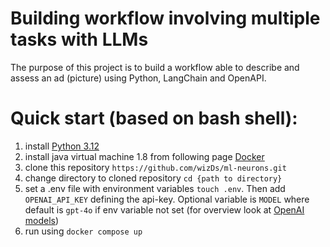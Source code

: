 # Building workflow involving multiple tasks with LLMs
The purpose of this project is to build a workflow able to describe and assess an ad (picture) using Python, LangChain and OpenAPI.


# Quick start (based on bash shell):
1. install [Python 3.12](https://www.python.org/downloads/release/python-3124/)
2. install java virtual machine 1.8 from following page [Docker](https://www.docker.com/)
3. clone this repository `https://github.com/wizDs/ml-neurons.git`
4. change directory to cloned repository `cd {path to directory}`
5. set a .env file with environment variables `touch .env`. Then add `OPENAI_API_KEY` defining the api-key. Optional variable is `MODEL` where default is `gpt-4o` if env variable not set (for overview look at [OpenAI models](https://platform.openai.com/docs/models/gpt-4-turbo-and-gpt-4))
6. run using `docker compose up`

